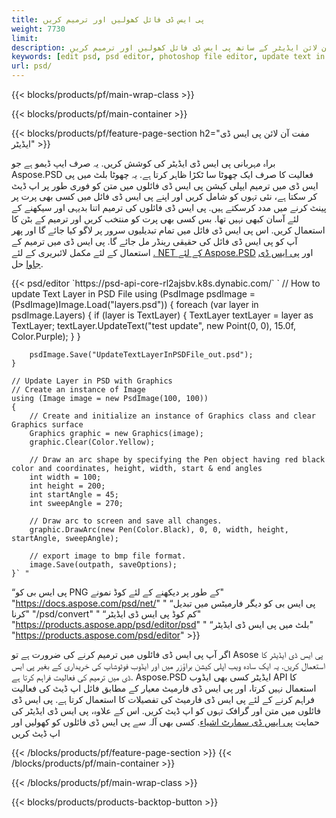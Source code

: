 ```yaml
---
title: پی ایس ڈی فائل کھولیں اور ترمیم کریں
weight: 7730
limit: 
description: آن لائن ایڈیٹر کے ساتھ پی ایس ڈی فائل کھولیں اور ترمیم کریں
keywords: [edit psd, psd editor, photoshop file editor, update text in psd, update psd, open psd, update text in psd]
url: psd/
---
```


{{< blocks/products/pf/main-wrap-class >}}

{{< blocks/products/pf/main-container >}}

{{< blocks/products/pf/feature-page-section h2="مفت آن لائن پی ایس ڈی ایڈیٹر" >}}
<p>براہ مہربانی پی ایس ڈی ایڈیٹر کی کوشش کریں. یہ صرف ایپ ڈیمو ہے جو Aspose.PSD فعالیت کا صرف ایک چھوٹا سا ٹکڑا ظاہر کرتا ہے. یہ چھوٹا بلٹ میں پی ایس ڈی میں ترمیم ایپلی کیشن پی ایس ڈی فائلوں میں متن کو فوری طور پر اپ ڈیٹ کر سکتا ہے، نئی تہوں کو شامل کریں اور اپنے پی ایس ڈی فائل میں کسی بھی پرت پر پینٹ کرنے میں مدد کرسکتے ہیں. پی ایس ڈی فائلوں کی ترمیم اتنا بدیہی اور سیکھنے کے لئے آسان کبھی نہیں تھا. بس کسی بھی پرت کو منتخب کریں اور ترمیم کے بٹن کا استعمال کریں. اس پی ایس ڈی فائل میں تمام تبدیلیوں سرور پر لاگو کیا جائے گا اور پھر آپ کو پی ایس ڈی فائل کی حقیقی رینڈر مل جائے گا. پی ایس ڈی میں ترمیم کے استعمال کے لئے مکمل لائبریری کے لئے <a href="/psd/{{< lang-code >}}net">. NET کے لئے Aspose.PSD</a> اور <a href="/psd/{{< lang-code >}}java">پی ایس ڈی جاوا</a> حل. </p>
{{< psd/editor `https://psd-api-core-rl2ajsbv.k8s.dynabic.com/` 
`	// How to update Text Layer in PSD File
	using (PsdImage psdImage = (PsdImage)Image.Load("layers.psd"))
  	{
		foreach (var layer in psdImage.Layers)
		{
			if (layer is TextLayer)
			{
				TextLayer textLayer = layer as TextLayer;
				textLayer.UpdateText("test update", new Point(0, 0), 15.0f, Color.Purple);
			}
		}

		psdImage.Save("UpdateTextLayerInPSDFile_out.psd");
	}
	
	// Update Layer in PSD with Graphics
	// Create an instance of Image
	using (Image image = new PsdImage(100, 100))
	{
		// Create and initialize an instance of Graphics class and clear Graphics surface
		Graphics graphic = new Graphics(image);
		graphic.Clear(Color.Yellow);

		// Draw an arc shape by specifying the Pen object having red black color and coordinates, height, width, start & end angles                 
		int width = 100;
		int height = 200;
		int startAngle = 45;
		int sweepAngle = 270;

		// Draw arc to screen and save all changes.
		graphic.DrawArc(new Pen(Color.Black), 0, 0, width, height, startAngle, sweepAngle);

		// export image to bmp file format.
		image.Save(outpath, saveOptions);
	}` "
“پی ایس بی کو PNG کے طور پر دیکھنے کے لئے کوڈ نمونے"  "https://docs.aspose.com/psd/net/" "
“پی ایس بی کو دیگر فارمیٹس میں تبدیل کرنا"  "/psd/convert" "
“کم کوڈ پی ایس ڈی ایڈیٹر" "https://products.aspose.app/psd/editor/psd" "
“بلٹ میں پی ایس ڈی ایڈیٹر" "https://products.aspose.com/psd/editor" >}}
<p>اگر آپ پی ایس ڈی فائلوں میں ترمیم کرنے کی ضرورت ہے تو Asose پی ایس ڈی ایڈیٹر کا استعمال کریں. یہ ایک سادہ ویب اپلی کیشن براؤزر میں اور ایڈوب فوٹوشاپ کی خریداری کے بغیر پی ایس ڈی میں ترمیم کی فعالیت فراہم کرتا ہے. Aspose.PSD ایڈیٹر کسی بھی ایڈوب API کا استعمال نہیں کرتا، اور پی ایس ڈی فارمیٹ معیار کے مطابق فائل اپ ڈیٹ کی فعالیت فراہم کرنے کے لئے پی ایس ڈی فارمیٹ کی تفصیلات کا استعمال کرتا ہے. پی ایس ڈی فائلوں میں متن اور گرافک تہوں کو اپ ڈیٹ کریں. اس کے علاوہ، پی ایس ڈی ایڈیٹر کی حمایت <a href="https://reference.aspose.com/psd/net/aspose.psd.fileformats.psd.layers.smartobjects/smartobjectlayer/">پی ایس ڈی سمارٹ اشیاء</a>. کسی بھی آلہ سے پی ایس ڈی فائلوں کو کھولیں اور اپ ڈیٹ کریں</p>

{{< /blocks/products/pf/feature-page-section >}}
{{< /blocks/products/pf/main-container >}}


{{< /blocks/products/pf/main-wrap-class >}}

{{< blocks/products/products-backtop-button >}}
